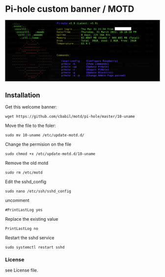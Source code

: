 # Pi-hole custom banner / MOTD

![motd-Pi-hole](https://github.com/cbabil/motd/blob/master/pi-hole/motd.png)


## Installation

Get this welcome banner:
```
wget https://github.com/cbabil/motd/pi-hole/master/10-uname
```

Move the file to the foler:
```
sudo mv 10-uname /etc/update-motd.d/
```

Change the permision on the file
```
sudo chmod +x /etc/update-motd.d/10-uname
```

Remove the old motd
```
sudo rm /etc/motd
```

Edit the sshd_config
```
sudo nano /etc/ssh/sshd_config
```

uncomment 
```
#PrintLastLog yes
```

Replace the existing value
```
PrintLastLog no
```

Restart the sshd service
```
sudo systemctl restart sshd
```

### License
see License file.